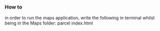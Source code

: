 ### How to
in order to run the maps application, write the following in terminal whilst being in the Maps folder: parcel index.html
